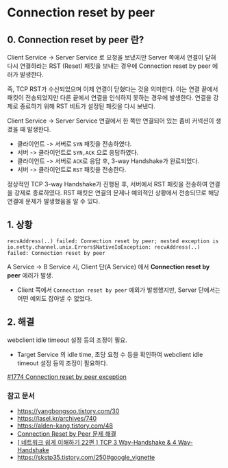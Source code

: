 # **Connection reset by peer**

## 0. Connection reset by peer 란? 

Client Service -> Server Service 로 요청을 보냈지만 Server 쪽에서 연결이 닫혀 다시 연결하라는 RST (Reset) 패킷을 보내는 경우에 Connection reset by peer 에러가 발생한다.

즉, TCP RST가 수신되었으며 이제 연결이 닫혔다는 것을 의미한다. 이는 연결 끝에서 패킷이 전송되었지만 다른 끝에서 연결을 인식하지 못하는 경우에 발생한다. 연결을 강제로 종료하기 위해 RST 비트가 설정된 패킷을 다시 보낸다.

Client Service -> Server Service 연결에서 한 쪽만 연결되어 있는 좀비 커넥션이 생겼을 때 발생한다.

- 클라이언트 -> 서버로 `SYN` 패킷을 전송하였다.
- 서버 -> 클라이언트로 `SYN,ACK` 으로 응답하였다.
- 클라이언트 -> 서버로 `ACK`로 응답 후, 3-way Handshake가 완료되었다.
- 서버 -> 클라이언트로 `RST` 패킷을 전송한다.

정상적인 TCP 3-way Handshake가 진행된 후, 서버에서 RST 패킷을 전송하여 연결을 강제로 종료하였다. RST 패킷은 연결의 문제나 예외적인 상황에서 전송되므로 해당 연결에 문제가 발생했음을 알 수 있다.



## 1. 상황

~~~
recvAddress(..) failed: Connection reset by peer; nested exception is io.netty.channel.unix.Errors$NativeIoException: recvAddress(..) failed: Connection reset by peer
~~~

A Service -> B Service 시, Client 단(A Service) 에서 **Connection reset by peer** 에러가 발생.

- Client 쪽에서 `Connection reset by peer` 예외가 발생했지만, Server 단에서는 어떤 예외도 잡아낼 수 없었다.



## 2. 해결

webclient idle timeout 설정 등의 조정이 필요.

- Target Service 의 idle time, 초당 요청 수 등을 확인하여 webclient idle timeout 설정 등의 조정이 필요하다.

[#1774 Connection reset by peer exception](https://github.com/reactor/reactor-netty/issues/1774)



### 참고 문서

- <https://yangbongsoo.tistory.com/30>
- <https://lasel.kr/archives/740>
- <https://alden-kang.tistory.com/48>
- [Connection Reset by Peer 문제 해결](https://velog.io/@youngerjesus/Connection-Reset-by-Peer-%EB%AC%B8%EC%A0%9C-%ED%95%B4%EA%B2%B0)
- [[ 네트워크 쉽게 이해하기 22편 ] TCP 3 Way-Handshake & 4 Way-Handshake](https://mindnet.tistory.com/entry/%EB%84%A4%ED%8A%B8%EC%9B%8C%ED%81%AC-%EC%89%BD%EA%B2%8C-%EC%9D%B4%ED%95%B4%ED%95%98%EA%B8%B0-22%ED%8E%B8-TCP-3-WayHandshake-4-WayHandshake)
- https://skstp35.tistory.com/250#google_vignette

